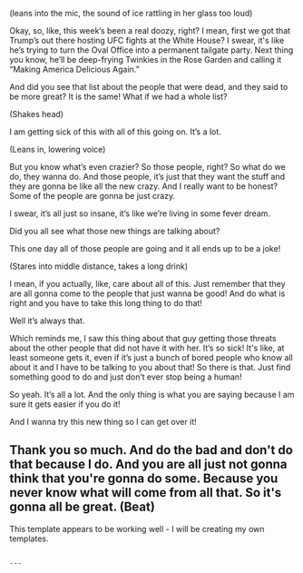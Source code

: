 (leans into the mic, the sound of ice rattling in her glass too loud)

Okay, so, like, this week’s been a real doozy, right? I mean, first we got that Trump’s out there hosting UFC fights at the White House? I swear, it's like he’s trying to turn the Oval Office into a permanent tailgate party. Next thing you know, he’ll be deep-frying Twinkies in the Rose Garden and calling it “Making America Delicious Again.”

And did you see that list about the people that were dead, and they said to be more great? It is the same! What if we had a whole list?

(Shakes head)

I am getting sick of this with all of this going on. It’s a lot. 

(Leans in, lowering voice)

But you know what’s even crazier? So those people, right? So what do we do, they wanna do. And those people, it’s just that they want the stuff and they are gonna be like all the new crazy. And I really want to be honest? Some of the people are gonna be just crazy.

I swear, it’s all just so insane, it’s like we’re living in some fever dream.

Did you all see what those new things are talking about?

This one day all of those people are going and it all ends up to be a joke!

(Stares into middle distance, takes a long drink)

I mean, if you actually, like, care about all of this. Just remember that they are all gonna come to the people that just wanna be good! And do what is right and you have to take this long thing to do that!

Well it’s always that.

Which reminds me, I saw this thing about that guy getting those threats about the other people that did not have it with her. It’s so sick! It's like, at least someone gets it, even if it’s just a bunch of bored people who know all about it and I have to be talking to you about that! So there is that. Just find something good to do and just don’t ever stop being a human!

So yeah. It’s all a lot. And the only thing is what you are saying because I am sure it gets easier if you do it!

And I wanna try this new thing so I can get over it!

Thank you so much. And do the bad and don't do that because I do. And you are all just not gonna think that you're gonna do some. Because you never know what will come from all that.
So it's gonna all be great.
(Beat)
---
This template appears to be working well - I will be creating my own templates.
```

---